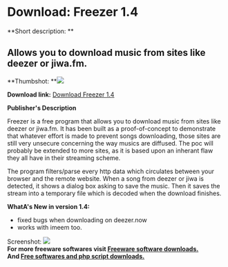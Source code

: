 # Download: Freezer 1.4

**Short description: **

## Allows you to download music from sites like deezer or jiwa.fm.

  
**Thumbshot: **![](http://www.freewarefiles.com/screenshot/musicfreezer14_md.jpg)   
  
**Download link:** [Download Freezer 1.4](http://freesoftwares.boysofts.com/Freezer_program_45852.html)  
  

**Publisher's Description**  
  

Freezer is a free program that allows you to download music from sites like
deezer or jiwa.fm. It has been built as a proof-of-concept to demonstrate that
whatever effort is made to prevent songs downloading, those sites are still
very unsecure concerning the way musics are diffused. The poc will probably be
extended to more sites, as it is based upon an inherant flaw they all have in
their streaming scheme.

The program filters/parse every http data which circulates between your
browser and the remote website. When a song from deezer or jiwa is detected,
it shows a dialog box asking to save the music. Then it saves the stream into
a temporary file which is decoded when the download finishes.

**WhatA's New in version 1.4:**

  * fixed bugs when downloading on deezer.now 
  * works with imeem too. 

  
  
Screenshot: ![](http://www.freewarefiles.com/screenshot/musicfreezer14.jpg)  
**For more freeware softwares visit [Freeware software downloads.](http://freesoftwares.boysofts.com/)**   
**And [Free softwares and php script downloads.](http://www.boysofts.com/)**


